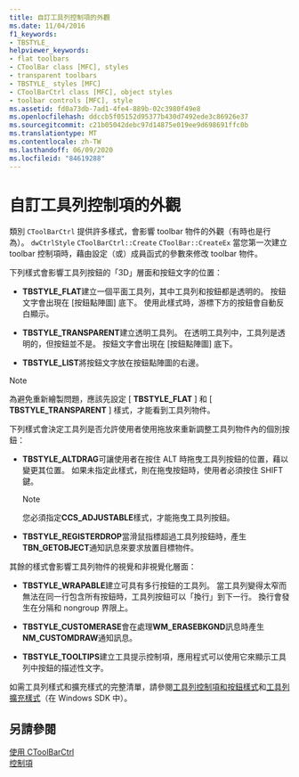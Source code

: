 ```yaml
---
title: 自訂工具列控制項的外觀
ms.date: 11/04/2016
f1_keywords:
- TBSTYLE_
helpviewer_keywords:
- flat toolbars
- CToolBar class [MFC], styles
- transparent toolbars
- TBSTYLE_ styles [MFC]
- CToolBarCtrl class [MFC], object styles
- toolbar controls [MFC], style
ms.assetid: fd0a73db-7ad1-4fe4-889b-02c3980f49e8
ms.openlocfilehash: ddccb5f05152d95377b430d7492ede3c86926e37
ms.sourcegitcommit: c21b05042debc97d14875e019ee9d698691ffc0b
ms.translationtype: MT
ms.contentlocale: zh-TW
ms.lasthandoff: 06/09/2020
ms.locfileid: "84619288"
---
```

# <a name="customizing-the-appearance-of-a-toolbar-control"></a>自訂工具列控制項的外觀

類別 `CToolBarCtrl` 提供許多樣式，會影響 toolbar 物件的外觀（有時也是行為）。 `dwCtrlStyle` `CToolBarCtrl::Create` `CToolBar::CreateEx` 當您第一次建立 toolbar 控制項時，藉由設定（或）成員函式的參數來修改 toolbar 物件。

下列樣式會影響工具列按鈕的「3D」層面和按鈕文字的位置：

- **TBSTYLE_FLAT**建立一個平面工具列，其中工具列和按鈕都是透明的。 按鈕文字會出現在 [按鈕點陣圖] 底下。 使用此樣式時，游標下方的按鈕會自動反白顯示。

- **TBSTYLE_TRANSPARENT**建立透明工具列。 在透明工具列中，工具列是透明的，但按鈕並不是。 按鈕文字會出現在 [按鈕點陣圖] 底下。

- **TBSTYLE_LIST**將按鈕文字放在按鈕點陣圖的右邊。

> [!NOTE]
> 為避免重新繪製問題，應該先設定 [ **TBSTYLE_FLAT** ] 和 [ **TBSTYLE_TRANSPARENT** ] 樣式，才能看到工具列物件。

下列樣式會決定工具列是否允許使用者使用拖放來重新調整工具列物件內的個別按鈕：

- **TBSTYLE_ALTDRAG**可讓使用者在按住 ALT 時拖曳工具列按鈕的位置，藉以變更其位置。 如果未指定此樣式，則在拖曳按鈕時，使用者必須按住 SHIFT 鍵。

    > [!NOTE]
    >  您必須指定**CCS_ADJUSTABLE**樣式，才能拖曳工具列按鈕。

- **TBSTYLE_REGISTERDROP**當滑鼠指標超過工具列按鈕時，產生**TBN_GETOBJECT**通知訊息來要求放置目標物件。

其餘的樣式會影響工具列物件的視覺和非視覺化層面：

- **TBSTYLE_WRAPABLE**建立可具有多行按鈕的工具列。 當工具列變得太窄而無法在同一行包含所有按鈕時，工具列按鈕可以「換行」到下一行。 換行會發生在分隔和 nongroup 界限上。

- **TBSTYLE_CUSTOMERASE**會在處理**WM_ERASEBKGND**訊息時產生**NM_CUSTOMDRAW**通知訊息。

- **TBSTYLE_TOOLTIPS**建立工具提示控制項，應用程式可以使用它來顯示工具列中按鈕的描述性文字。

如需工具列樣式和擴充樣式的完整清單，請參閱[工具列控制項和按鈕樣式](/windows/win32/Controls/toolbar-control-and-button-styles)和[工具列擴充樣式](/windows/win32/Controls/toolbar-extended-styles)（在 Windows SDK 中）。

## <a name="see-also"></a>另請參閱

[使用 CToolBarCtrl](using-ctoolbarctrl.md)<br/>
[控制項](controls-mfc.md)
